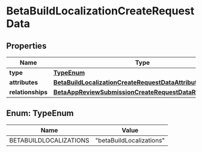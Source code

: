 

# BetaBuildLocalizationCreateRequestData


## Properties

| Name | Type | Description | Notes |
|------------ | ------------- | ------------- | -------------|
|**type** | [**TypeEnum**](#TypeEnum) |  |  |
|**attributes** | [**BetaBuildLocalizationCreateRequestDataAttributes**](BetaBuildLocalizationCreateRequestDataAttributes.md) |  |  |
|**relationships** | [**BetaAppReviewSubmissionCreateRequestDataRelationships**](BetaAppReviewSubmissionCreateRequestDataRelationships.md) |  |  |



## Enum: TypeEnum

| Name | Value |
|---- | -----|
| BETABUILDLOCALIZATIONS | &quot;betaBuildLocalizations&quot; |



